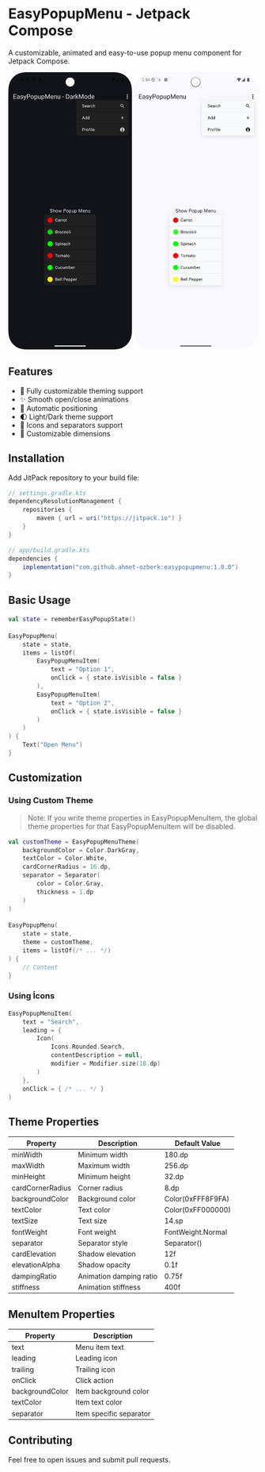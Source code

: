 # EasyPopupMenu - Jetpack Compose

A customizable, animated and easy-to-use popup menu component for Jetpack Compose.

<p align="center">
  <img src="screenshots/darkmode.png" width="250" alt="Sample Dark"/>
  <img src="screenshots/lightmode.png" width="250" alt="Sample Light"/>
</p>

## Features

- 🎨 Fully customizable theming support 
- ✨ Smooth open/close animations
- 📱 Automatic positioning
- 🌓 Light/Dark theme support
- 🎯 Icons and separators support
- 📏 Customizable dimensions

## Installation

Add JitPack repository to your build file:

```groovy
// settings.gradle.kts
dependencyResolutionManagement {
    repositories {
        maven { url = uri("https://jitpack.io") }
    }
}
```
```groovy
// app/build.gradle.kts
dependencies {
    implementation("com.github.ahmet-ozberk:easypopupmenu:1.0.0")
}
````

## Basic Usage

```kotlin
val state = rememberEasyPopupState()

EasyPopupMenu(
    state = state,
    items = listOf(
        EasyPopupMenuItem(
            text = "Option 1",
            onClick = { state.isVisible = false }
        ),
        EasyPopupMenuItem(
            text = "Option 2",
            onClick = { state.isVisible = false }
        )
    )
) {
    Text("Open Menu")
}
```

## Customization
### Using Custom Theme

> Note: If you write theme properties in EasyPopupMenuItem, the global theme properties for that EasyPopupMenuItem will be disabled.

```kotlin
val customTheme = EasyPopupMenuTheme(
    backgroundColor = Color.DarkGray,
    textColor = Color.White,
    cardCornerRadius = 16.dp,
    separator = Separator(
        color = Color.Gray,
        thickness = 1.dp
    )
)

EasyPopupMenu(
    state = state,
    theme = customTheme,
    items = listOf(/* ... */)
) {
    // Content
}
```

### Using İcons
```kotlin
EasyPopupMenuItem(
    text = "Search",
    leading = {
        Icon(
            Icons.Rounded.Search,
            contentDescription = null,
            modifier = Modifier.size(18.dp)
        )
    },
    onClick = { /* ... */ }
)
```


## Theme Properties

| Property | Description | Default Value |
|----------|-------------|---------------|
| minWidth | Minimum width | 180.dp |
| maxWidth | Maximum width | 256.dp |
| minHeight | Minimum height | 32.dp |
| cardCornerRadius | Corner radius | 8.dp |
| backgroundColor | Background color | Color(0xFFF8F9FA) |
| textColor | Text color | Color(0xFF000000) |
| textSize | Text size | 14.sp |
| fontWeight | Font weight | FontWeight.Normal |
| separator | Separator style | Separator() |
| cardElevation | Shadow elevation | 12f |
| elevationAlpha | Shadow opacity | 0.1f |
| dampingRatio | Animation damping ratio | 0.75f |
| stiffness | Animation stiffness | 400f |

## MenuItem Properties

| Property | Description |
|----------|-------------|
| text | Menu item text |
| leading | Leading icon |
| trailing | Trailing icon |
| onClick | Click action |
| backgroundColor | Item background color |
| textColor | Item text color |
| separator | Item specific separator |

## Contributing

Feel free to open issues and submit pull requests.